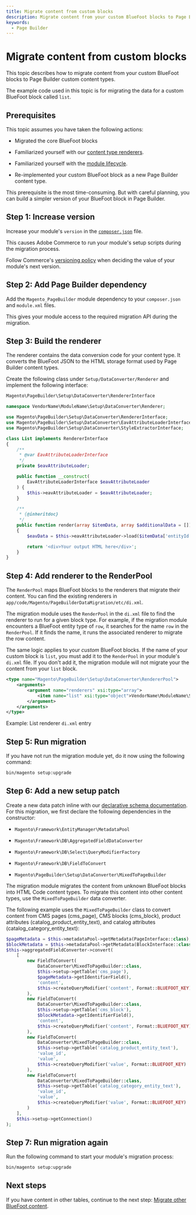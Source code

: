 ```yaml
---
title: Migrate content from custom blocks
description: Migrate content from your custom BlueFoot blocks to Page Builder custom content types.
keywords:
  - Page Builder
---
```


# Migrate content from custom blocks

This topic describes how to migrate content from your custom BlueFoot blocks to Page Builder custom content types.

The example code used in this topic is for migrating the data for a custom BlueFoot block called `list`.

## Prerequisites

This topic assumes you have taken the following actions:

-  Migrated the core BlueFoot blocks

-  Familiarized yourself with our [content type renderers](how-content-migration-works.md).

-  Familiarized yourself with the [module lifecycle](https://developer.adobe.com/commerce/php/development/prepare/extension-lifecycle/).

-  Re-implemented your custom BlueFoot block as a new Page Builder content type.

  This prerequisite is the most time-consuming. But with careful planning, you can build a simpler version of your BlueFoot block in Page Builder.

## Step 1: Increase version

Increase your module's `version` in the [`composer.json`](https://developer.adobe.com/commerce/php/development/build/composer-integration/) file.

This causes Adobe Commerce to run your module's setup scripts during the migration process.

<InlineAlert variant="info" slots="text"/>

Follow Commerce's [versioning policy](https://developer.adobe.com/commerce/php/development/versioning/) when deciding the value of your module's next version.

## Step 2: Add Page Builder dependency

Add the `Magento_PageBuilder` module dependency to your `composer.json` and `module.xml` files.

This gives your module access to the required migration API during the migration.

## Step 3: Build the renderer

The renderer contains the data conversion code for your content type. It converts the BlueFoot JSON to the HTML storage format used by Page Builder content types.

Create the following class under `Setup/DataConverter/Renderer` and implement the following interface:

```php
Magento\PageBuilder\Setup\DataConverter\RendererInterface
```

```php
namespace VendorName\ModuleName\Setup\DataConverter\Renderer;

use Magento\PageBuilder\Setup\DataConverter\RendererInterface;
use Magento\PageBuilder\Setup\DataConverter\EavAttributeLoaderInterface;
use Magento\PageBuilder\Setup\DataConverter\StyleExtractorInterface;

class List implements RendererInterface
{
    /**
     * @var EavAttributeLoaderInterface
     */
    private $eavAttributeLoader;

    public function __construct(
        EavAttributeLoaderInterface $eavAttributeLoader
    ) {
        $this->eavAttributeLoader = $eavAttributeLoader;
    }

    /**
     * {@inheritdoc}
     */
    public function render(array $itemData, array $additionalData = [])
    {
        $eavData = $this->eavAttributeLoader->load($itemData['entityId']);

        return '<div>Your output HTML here</div>';
    }
}
```

## Step 4: Add renderer to the RenderPool

The `RenderPool` maps BlueFoot blocks to the renderers that migrate their content. You can find the existing renderers in `app/code/Magento/PageBuilderDataMigration/etc/di.xml`.

The migration module uses the `RenderPool` in the `di.xml` file to find the renderer to run for a given block type. For example, if the migration module encounters a BlueFoot entity type of `row`, it searches for the name `row` in the `RenderPool`. If it finds the name, it runs the associated renderer to migrate the row content.

The same logic applies to your _custom_ BlueFoot blocks. If the name of your custom block is `list`, you must add it to the `RenderPool` in your module's `di.xml` file. If you don't add it, the migration module will not migrate your the content from your `list` block.

```xml
<type name="Magento\PageBuilder\Setup\DataConverter\RendererPool">
    <arguments>
        <argument name="renderers" xsi:type="array">
            <item name="list" xsi:type="object">VendorName\ModuleName\Setup\DataConverter\Renderer\List</item>
        </argument>
    </arguments>
</type>
```

Example: List renderer `di.xml` entry

## Step 5: Run migration

If you have not run the migration module yet, do it now using the following command:

```bash
bin/magento setup:upgrade
```

## Step 6: Add a new setup patch

Create a new data patch inline with our [declarative schema documentation](https://devdocs.magento.com/guides/v2.3/extension-dev-guide/declarative-schema/data-patches.html). For this migration, we first declare the following dependencies in the constructor:

-  `Magento\Framework\EntityManager\MetadataPool`

-  `Magento\Framework\DB\AggregatedFieldDataConverter`

-  `Magento\Framework\DB\Select\QueryModifierFactory`

-  `Magento\Framework\DB\FieldToConvert`

-  `Magento\PageBuilder\Setup\DataConverter\MixedToPageBuilder`

<InlineAlert variant="info" slots="text"/>

The migration module migrates the content from unknown BlueFoot blocks into HTML Code content types. To migrate this content into other content types, use the `MixedToPageBuilder` data converter.

The following example uses the `MixedToPageBuilder` class to convert content from CMS pages (cms_page), CMS blocks (cms_block), product attributes (catalog_product_entity_text), and catalog attributes (catalog_category_entity_text):

```php
$pageMetadata = $this->metadataPool->getMetadata(PageInterface::class);
$blockMetadata = $this->metadataPool->getMetadata(BlockInterface::class);
$this->aggregatedFieldConverter->convert(
    [
        new FieldToConvert(
            DataConverter\MixedToPageBuilder::class,
            $this->setup->getTable('cms_page'),
            $pageMetadata->getIdentifierField(),
            'content',
            $this->createQueryModifier('content', Format::BLUEFOOT_KEY)
        ),
        new FieldToConvert(
            DataConverter\MixedToPageBuilder::class,
            $this->setup->getTable('cms_block'),
            $blockMetadata->getIdentifierField(),
            'content',
            $this->createQueryModifier('content', Format::BLUEFOOT_KEY)
        ),
        new FieldToConvert(
            DataConverter\MixedToPageBuilder::class,
            $this->setup->getTable('catalog_product_entity_text'),
            'value_id',
            'value',
            $this->createQueryModifier('value', Format::BLUEFOOT_KEY)
        ),
        new FieldToConvert(
            DataConverter\MixedToPageBuilder::class,
            $this->setup->getTable('catalog_category_entity_text'),
            'value_id',
            'value',
            $this->createQueryModifier('value', Format::BLUEFOOT_KEY)
        )
    ],
    $this->setup->getConnection()
);
```

## Step 7: Run migration again

Run the following command to start your module's migration process:

```bash
bin/magento setup:upgrade
```

## Next steps

If you have content in other tables, continue to the next step: [Migrate other BlueFoot content](migrate-other-bluefoot-content.md).
